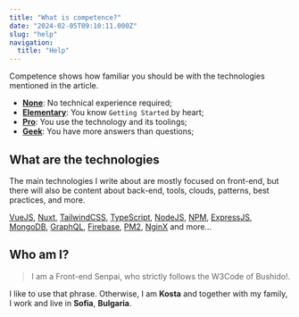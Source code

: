 ```yaml
---
title: "What is competence?"
date: "2024-02-05T09:10:11.000Z"
slug: "help"
navigation:
  title: "Help"
---
```


Competence shows how familiar you should be with the technologies mentioned in the article.

- [**None**](/en/competence/none): No technical experience required;
- [**Elementary**](/en/competence/elementary): You know `Getting Started` by heart;
- [**Pro**](/en/competence/pro): You use the technology and its toolings;
- [**Geek**](/en/competence/geek): You have more answers than questions;

## What are the technologies

The main technologies I write about are mostly focused on front-end, but there will also be content about back-end, tools, clouds, patterns, best practices, and more.

[VueJS](https://vuejs.org/), [Nuxt](https://nuxt.com), [TailwindCSS](https://tailwindcss.com/), [TypeScript](https://www.typescriptlang.org/), [NodeJS](https://nodejs.org/), [NPM](https://www.npmjs.com/), [ExpressJS](https://expressjs.com/), [MongoDB](https://www.mongodb.com/), [GraphQL](https://graphql.org/), [Firebase](https://firebase.google.com/), [PM2](https://pm2.keymetrics.io/), [NginX](https://www.nginx.com/) and more...

## Who am I?

>I am a Front-end Senpai, who strictly follows the W3Code of Bushido!.

I like to use that phrase. Otherwise, I am **Kosta** and together with my family, I work and live in **Sofia**, **Bulgaria**.
